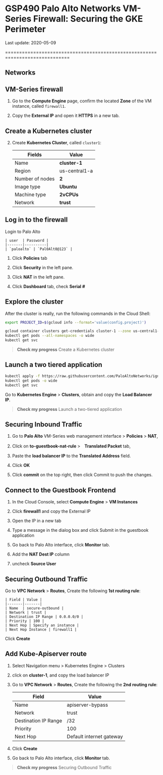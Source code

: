 # GSP490 Palo Alto Networks VM-Series Firewall: Securing the GKE Perimeter

Last update: 2020-05-09

=============================================================================

## Networks

## VM-Series firewall

1. Go to the **Compute Engine** page, confirm the located **Zone** of the VM instance, called `firewall1`.

2. Copy the **External IP** and open it **HTTPS** in a new tab.

## Create a Kubernetes cluster

2. Create **Kubernetes Cluster**, called `cluster1`:

   | Fields    |   Value      |
   |-----------|--------------|
   | Name      | **cluster-1**  |
   | Region    | us-central1-a |
   | Number of nodes | **2**    |
   | Image type      | **Ubuntu** |
   | Machine type | **2vCPUs** |
   | Network      | **trust**  |

## Log in to the firewall

Login to Palo Alto

    | user  | Password |
    |-------|----------|
    | `paloalto` | `Pal0Alt0@123` |

1. Click **Policies** tab

2. Click **Security** in the left pane.

3. Click **NAT** in the left pane.

4. Click **Dashboard** tab, check **Serial #**

## Explore the cluster

After the cluster is really, run the following commands in the Cloud Shell:

```bash
export PROJECT_ID=$(gcloud info --format='value(config.project)')

gcloud container clusters get-credentials cluster-1 --zone us-central1-a --project $PROJECT_ID
kubectl get pods --all-namespaces -o wide
kubectl get svc
```

> **Check my progress**
> Create a Kubernetes cluster

## Launch a two tiered application

```bash
kubectl apply -f https://raw.githubusercontent.com/PaloAltoNetworks/ignite2018-how16/master/guestbook-all-in-one.yaml
kubectl get pods -o wide
kubectl get svc
```

Go to **Kubernetes Engine** > **Clusters**, obtain and copy the **Load Balancer IP**.

> **Check my progress**
> Launch a two-tiered application

## Securing Inbound Traffic

1. Go to **Palo Alto** VM-Series web management interface > **Policies** > **NAT**,

2. Click on **to-guestbook-nat-rule** >　**Translated Packet** tab,

3. Paste the **load balancer IP** to the **Translated Address** field.

4. Click **OK**

5. Click **commit** on the top right, then click Commit to push the changes.

## Connect to the Guestbook Frontend

1. In the Cloud Console, select **Compute Engine** > **VM Instances**

2. Click **firewall1** and copy the External IP

3. Open the IP in a new tab

4. Type a message in the dialog box and click Submit in the guestbook application

5. Go back to Palo Alto interface, click **Monitor** tab.

6. Add the **NAT Dest IP** column

7. uncheck **Source User**

## Securing Outbound Traffic

Go to **VPC Network** > **Routes**, Create the following **1st routing rule**:
    
    | Field | Value |
    |-------|-------|
    | Name  | secure-outbound |
    | Network | trust |
    | Destination IP Range | 0.0.0.0/0 |
    | Priority | 100 |
    | Next Hop | Specify an instance |
    | Next Hop Instance | firewall1 |

Click **Create**

## Add Kube-Apiserver route

1. Select Navigation menu > Kubernetes Engine > Clusters

2. click on **cluster-1**, and copy the load balancer IP

3. Go to **VPC Network** > **Routes**, Create the following the **2nd routing rule**:

    | Field | Value |
    |-------|-------|
    | Name  | apiserver-bypass |
    | Network | trust |
    | Destination IP Range | <LOAD-BALANCER-IP>/32 |
    | Priority | 100 |
    | Next Hop | Default internet gateway

 4. Click **Create**

5. Go back to Palo Alto interface, click **Monitor** tab.

> **Check my progress**
> Securing Outbound Traffic